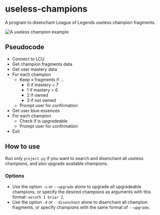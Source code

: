 # useless-champions

A program to disenchant League of Legends useless champion fragments.

![A useless champion example](https://images.contentstack.io/v3/assets/blt187521ff0727be24/blt21051e981c6ebb3f/60ee1226730ed71c59413b01/sona-color-splash.jpg)

## Pseudocode

- Connect to LCU
- Get champion fragments data
- Get user mastery data
- For each champion
    - Keep x fragments if ...
        - 0 if mastery = 7
        - 1 if mastery = 6
        - 2 if owned
        - 3 if not owned
    - Prompt user for confirmation
- Get user blue essences
- For each champion
    - Check if is upgradeable
    - Prompt user for confirmation
- Exit

## How to use

Run only `project.py` if you want to search and disenchant all useless champions, and also upgrade available champions.

### Options

- Use the option `-u` or `--upgrade` alone to upgrade all upgradeable champions, or specify the desired champions as arguments with this format: `xerath 1 briar 2`.
- Use the option `-d` or `--disenchant` alone to disenchant all champion fragments, or specify champions with the same format of `--upgrade`.
